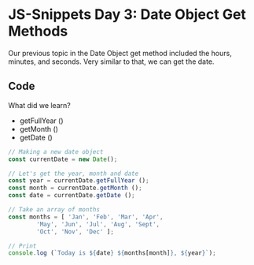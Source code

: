 # JS-Snippets Day 3: Date Object Get Methods

Our previous topic in the Date Object get method included the hours, minutes, and seconds. Very similar to that, we can get the date.

## Code

What did we learn?

- getFullYear ()
- getMonth ()
- getDate ()

```js
// Making a new date object
const currentDate = new Date();

// Let's get the year, month and date
const year = currentDate.getFullYear ();
const month = currentDate.getMonth ();
const date = currentDate.getDate ();

// Take an array of months
const months = [ 'Jan', 'Feb', 'Mar', 'Apr',
        'May', 'Jun', 'Jul', 'Aug', 'Sept', 
        'Oct', 'Nov', 'Dec' ];

// Print 
console.log (`Today is ${date} ${months[month]}, ${year}`);
```